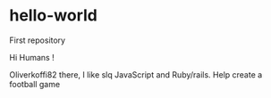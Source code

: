 # hello-world
First repository 

Hi Humans !


Oliverkoffi82 there, I like slq JavaScript and Ruby/rails.
Help create a football game
